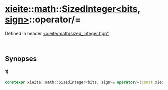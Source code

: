 # [xieite](../../../../../xieite.md)\:\:[math](../../../../../math.md)\:\:[SizedInteger<bits, sign>](../../../../integer.md)\:\:operator/=
Defined in header [<xieite/math/sized_integer.hpp"](../../../../../../../include/xieite/math/sized_integer.hpp)

&nbsp;

## Synopses
#### 1)
```cpp
constexpr xieite::math::SizedInteger<bits, sign>& operator/=(const xieite::math::SizedInteger<bits, sign> divisor);
```
